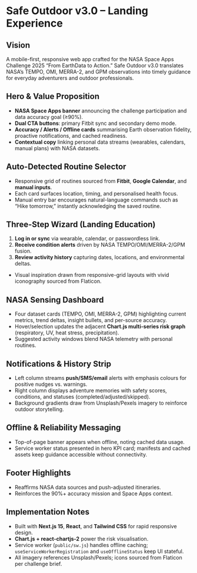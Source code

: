 # Safe Outdoor v3.0 – Landing Experience

## Vision
A mobile-first, responsive web app crafted for the NASA Space Apps Challenge 2025 “From EarthData to Action.” Safe Outdoor v3.0 translates NASA’s TEMPO, OMI, MERRA-2, and GPM observations into timely guidance for everyday adventurers and outdoor professionals.

## Hero & Value Proposition
- **NASA Space Apps banner** announcing the challenge participation and data accuracy goal (≥90%).
- **Dual CTA buttons**: primary Fitbit sync and secondary demo mode.
- **Accuracy / Alerts / Offline cards** summarising Earth observation fidelity, proactive notifications, and cached readiness.
- **Contextual copy** linking personal data streams (wearables, calendars, manual plans) with NASA datasets.

## Auto-Detected Routine Selector
- Responsive grid of routines sourced from **Fitbit**, **Google Calendar**, and **manual inputs**.
- Each card surfaces location, timing, and personalised health focus.
- Manual entry bar encourages natural-language commands such as “Hike tomorrow,” instantly acknowledging the saved routine.

## Three-Step Wizard (Landing Education)
1. **Log in or sync** via wearable, calendar, or passwordless link.
2. **Receive condition alerts** driven by NASA TEMPO/OMI/MERRA-2/GPM fusion.
3. **Review activity history** capturing dates, locations, and environmental deltas.
- Visual inspiration drawn from responsive-grid layouts with vivid iconography sourced from Flaticon.

## NASA Sensing Dashboard
- Four dataset cards (TEMPO, OMI, MERRA-2, GPM) highlighting current metrics, trend deltas, insight bullets, and per-source accuracy.
- Hover/selection updates the adjacent **Chart.js multi-series risk graph** (respiratory, UV, heat stress, precipitation).
- Suggested activity windows blend NASA telemetry with personal routines.

## Notifications & History Strip
- Left column streams **push/SMS/email** alerts with emphasis colours for positive nudges vs. warnings.
- Right column displays adventure memories with safety scores, conditions, and statuses (completed/adjusted/skipped).
- Background gradients draw from Unsplash/Pexels imagery to reinforce outdoor storytelling.

## Offline & Reliability Messaging
- Top-of-page banner appears when offline, noting cached data usage.
- Service worker status presented in hero KPI card; manifests and cached assets keep guidance accessible without connectivity.

## Footer Highlights
- Reaffirms NASA data sources and push-adjusted itineraries.
- Reinforces the 90%+ accuracy mission and Space Apps context.

## Implementation Notes
- Built with **Next.js 15**, **React**, and **Tailwind CSS** for rapid responsive design.
- **Chart.js + react-chartjs-2** power the risk visualisation.
- Service worker (`public/sw.js`) handles offline caching; `useServiceWorkerRegistration` and `useOfflineStatus` keep UI stateful.
- All imagery references Unsplash/Pexels; icons sourced from Flaticon per challenge brief.
